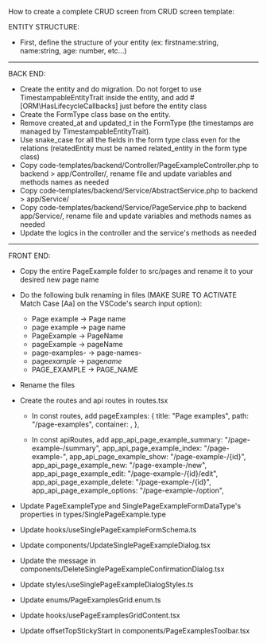 How to create a complete CRUD screen from CRUD screen template:

ENTITY STRUCTURE:

-   First, define the structure of your entity (ex: firstname:string, name:string, age: number, etc...)

---

BACK END:

-   Create the entity and do migration. Do not forget to use TimestampableEntityTrait inside the entity, and add #[ORM\HasLifecycleCallbacks] just before the entity class
-   Create the FormType class base on the entity.
-   Remove created_at and updated_t in the FormType (the timestamps are managed by TimestampableEntityTrait).
-   Use snake_case for all the fields in the form type class even for the relations (relatedEntity must be named related_entity in the form type class)
-   Copy code-templates/backend/Controller/PageExampleController.php to backend > app/Controller/, rename file and update variables and methods names as needed
-   Copy code-templates/backend/Service/AbstractService.php to backend > app/Service/
-   Copy code-templates/backend/Service/PageService.php to backend app/Service/, rename file and update variables and methods names as needed
-   Update the logics in the controller and the service's methods as needed

---

FRONT END:

-   Copy the entire PageExample folder to src/pages and rename it to your desired new page name

-   Do the following bulk renaming in files (MAKE SURE TO ACTIVATE Match Case [Aa] on the VSCode's search input option):

    -   Page example -> Page name
    -   page example -> page name
    -   PageExample -> PageName
    -   pageExample -> pageName
    -   page-examples- -> page-names-
    -   page*example* -> page*name*
    -   PAGE_EXAMPLE -> PAGE_NAME

-   Rename the files

-   Create the routes and api routes in routes.tsx

    -   In const routes, add
        pageExamples: {
        title: "Page examples",
        path: "/page-examples",
        container: <PageExamples />,
        },

    -   In const apiRoutes, add
        app_api_page_example_summary: "/page-example-/summary",
        app_api_page_example_index: "/page-example-",
        app_api_page_example_show: "/page-example-/{id}",
        app_api_page_example_new: "/page-example-/new",
        app_api_page_example_edit: "/page-example-/{id}/edit",
        app_api_page_example_delete: "/page-example-/{id}",
        app_api_page_example_options: "/page-example-/option",

-   Update PageExampleType and SinglePageExampleFormDataType's properties in types/SinglePageExample.type

-   Update hooks/useSinglePageExampleFormSchema.ts

-   Update components/UpdateSinglePageExampleDialog.tsx

-   Update the message in components/DeleteSinglePageExampleConfirmationDialog.tsx

-   Update styles/useSinglePageExampleDialogStyles.ts

-   Update enums/PageExamplesGrid.enum.ts

-   Update hooks/usePageExamplesGridContent.tsx

-   Update offsetTopStickyStart in components/PageExamplesToolbar.tsx
